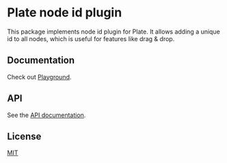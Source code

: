 # Plate node id plugin

This package implements node id plugin for Plate. It allows adding a
unique id to all nodes, which is useful for features like drag & drop.

## Documentation

Check out [Playground](https://plate.udecode.io/docs/playground).

## API

See the [API documentation](https://plate-api.udecode.io/globals.html). 

## License

[MIT](../../LICENSE)
